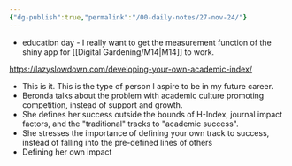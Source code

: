 ```yaml
---
{"dg-publish":true,"permalink":"/00-daily-notes/27-nov-24/"}
---
```


- education day - I really want to get the measurement function of the shiny app for [[Digital Gardening/M14\|M14]] to work.

https://lazyslowdown.com/developing-your-own-academic-index/
- This is it. This is the type of person I aspire to be in my future career. 
- Beronda talks about the problem with academic culture promoting competition, instead of support and growth.
- She defines her success outside the bounds of H-Index, journal impact factors, and the "traditional" tracks to "academic success". 
- She stresses the importance of defining your own track to success, instead of falling into the pre-defined lines of others
- Defining her own impact

